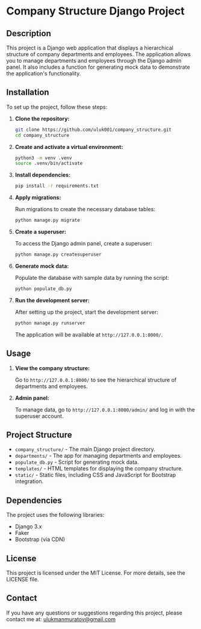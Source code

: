 
# Company Structure Django Project

## Description

This project is a Django web application that displays a hierarchical structure of company departments and employees. The application allows you to manage departments and employees through the Django admin panel. It also includes a function for generating mock data to demonstrate the application's functionality.

## Installation

To set up the project, follow these steps:

1. **Clone the repository:**

   ```bash
   git clone https://github.com/uluk001/company_structure.git
   cd company_structure
   ```

2. **Create and activate a virtual environment:**

   ```bash
   python3 -m venv .venv
   source .venv/bin/activate
   ```

3. **Install dependencies:**

   ```bash
   pip install -r requirements.txt
   ```

4. **Apply migrations:**

   Run migrations to create the necessary database tables:

   ```bash
   python manage.py migrate
   ```

5. **Create a superuser:**

   To access the Django admin panel, create a superuser:

   ```bash
   python manage.py createsuperuser
   ```

6. **Generate mock data:**

   Populate the database with sample data by running the script:

   ```bash
   python populate_db.py
   ```

7. **Run the development server:**

   After setting up the project, start the development server:

   ```bash
   python manage.py runserver
   ```

   The application will be available at `http://127.0.0.1:8000/`.

## Usage

1. **View the company structure:**

   Go to `http://127.0.0.1:8000/` to see the hierarchical structure of departments and employees.

2. **Admin panel:**

   To manage data, go to `http://127.0.0.1:8000/admin/` and log in with the superuser account.

## Project Structure

- `company_structure/` - The main Django project directory.
- `departments/` - The app for managing departments and employees.
- `populate_db.py` - Script for generating mock data.
- `templates/` - HTML templates for displaying the company structure.
- `static/` - Static files, including CSS and JavaScript for Bootstrap integration.

## Dependencies

The project uses the following libraries:

- Django 3.x
- Faker
- Bootstrap (via CDN)

## License

This project is licensed under the MIT License. For more details, see the LICENSE file.

## Contact

If you have any questions or suggestions regarding this project, please contact me at: ulukmanmuratov@gmail.com
